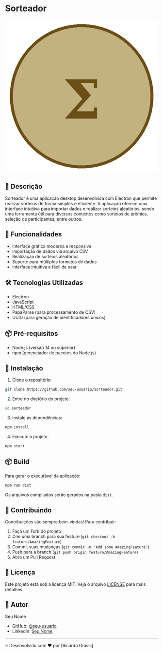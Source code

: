 # Sorteador

![Sorteador Logo](assets/sorteador_icon.png)

## 📝 Descrição
Sorteador é uma aplicação desktop desenvolvida com Electron que permite realizar sorteios de forma simples e eficiente. A aplicação oferece uma interface intuitiva para importar dados e realizar sorteios aleatórios, sendo uma ferramenta útil para diversos contextos como sorteios de prêmios, seleção de participantes, entre outros.

## 🚀 Funcionalidades
- Interface gráfica moderna e responsiva
- Importação de dados via arquivo CSV
- Realização de sorteios aleatórios
- Suporte para múltiplos formatos de dados
- Interface intuitiva e fácil de usar

## 🛠️ Tecnologias Utilizadas
- Electron
- JavaScript
- HTML/CSS
- PapaParse (para processamento de CSV)
- UUID (para geração de identificadores únicos)

## 📦 Pré-requisitos
- Node.js (versão 14 ou superior)
- npm (gerenciador de pacotes do Node.js)

## 🔧 Instalação

1. Clone o repositório:
```bash
git clone https://github.com/seu-usuario/sorteador.git
```

2. Entre no diretório do projeto:
```bash
cd sorteador
```

3. Instale as dependências:
```bash
npm install
```

4. Execute o projeto:
```bash
npm start
```

## 📦 Build
Para gerar o executável da aplicação:

```bash
npm run dist
```

Os arquivos compilados serão gerados na pasta `dist`.

## 🤝 Contribuindo
Contribuições são sempre bem-vindas! Para contribuir:

1. Faça um Fork do projeto
2. Crie uma branch para sua feature (`git checkout -b feature/AmazingFeature`)
3. Commit suas mudanças (`git commit -m 'Add some AmazingFeature'`)
4. Push para a branch (`git push origin feature/AmazingFeature`)
5. Abra um Pull Request

## 📄 Licença
Este projeto está sob a licença MIT. Veja o arquivo [LICENSE](LICENSE) para mais detalhes.

## 👤 Autor
Seu Nome
- GitHub: [@seu-usuario](https://github.com/grassiricardo)
- LinkedIn: [Seu Nome](https://www.linkedin.com/in/grassiricardo/)

---
⭐️ Desenvolvido com ❤️ por [Ricardo Grassi] 